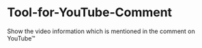 # Tool-for-YouTube-Comment
Show the video information which is mentioned in the comment on YouTube™
